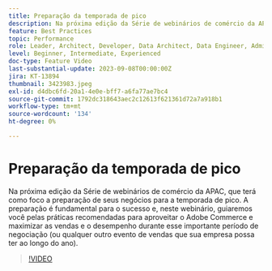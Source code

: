 ```yaml
---
title: Preparação da temporada de pico
description: Na próxima edição da Série de webinários de comércio da APAC, que terá como foco a preparação de seus negócios para a temporada de pico. A preparação é fundamental para o sucesso e, neste webinário, guiaremos você pelas práticas recomendadas para aproveitar o Adobe Commerce e maximizar as vendas e o desempenho durante esse importante período de negociação (ou qualquer outro evento de vendas que sua empresa possa ter ao longo do ano).
feature: Best Practices
topic: Performance
role: Leader, Architect, Developer, Data Architect, Data Engineer, Admin, User
level: Beginner, Intermediate, Experienced
doc-type: Feature Video
last-substantial-update: 2023-09-08T00:00:00Z
jira: KT-13894
thumbnail: 3423983.jpeg
exl-id: d4dbc6fd-20a1-4e0e-bff7-a6fa77ae7bc4
source-git-commit: 1792dc318643aec2c12613f621361d72a7a918b1
workflow-type: tm+mt
source-wordcount: '134'
ht-degree: 0%

---
```


# Preparação da temporada de pico

Na próxima edição da Série de webinários de comércio da APAC, que terá como foco a preparação de seus negócios para a temporada de pico. A preparação é fundamental para o sucesso e, neste webinário, guiaremos você pelas práticas recomendadas para aproveitar o Adobe Commerce e maximizar as vendas e o desempenho durante esse importante período de negociação (ou qualquer outro evento de vendas que sua empresa possa ter ao longo do ano).

>[!VIDEO](https://video.tv.adobe.com/v/3423983/?learn=on)

